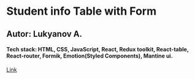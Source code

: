 # Student info Table with Form

## Autor: Lukyanov A.

#### Tech stack: HTML, CSS, JavaScript, React, Redux toolkit, React-table, React-router, Formik, Emotion(Styled Components), Mantine ui. 
  
[Link](https://magenta-eclair-091365.netlify.app/)
